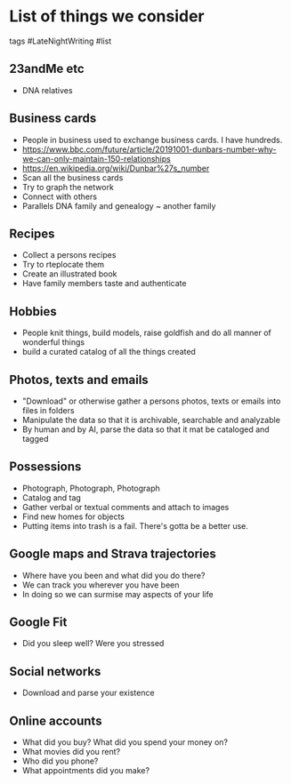 # List of things we consider

tags #LateNightWriting #list

## 23andMe etc

* DNA relatives

## Business cards

* People in business used to exchange business cards. I have hundreds.
* https://www.bbc.com/future/article/20191001-dunbars-number-why-we-can-only-maintain-150-relationships
* https://en.wikipedia.org/wiki/Dunbar%27s_number
* Scan all the business cards
* Try to graph the network
* Connect with others
* Parallels DNA family and genealogy ~ another family

## Recipes

* Collect a persons recipes
* Try to rteplocate them
* Create an illustrated book
* Have family members taste and authenticate


## Hobbies

* People knit things, build models, raise goldfish and do all manner of wonderful things
* build a curated catalog of all the things created


## Photos, texts and emails

* "Download" or otherwise gather a persons photos, texts or emails into files in folders
* Manipulate the data so that it is archivable, searchable and analyzable
* By human and by AI, parse the data so that it mat be cataloged and tagged

## Possessions

* Photograph, Photograph, Photograph
* Catalog and tag
* Gather verbal or textual comments and attach to images
* Find new homes for objects
* Putting items into trash is a fail. There's gotta be a better use.

## Google maps and Strava trajectories

* Where have you been and what did you do there?
* We can track you wherever you have been
* In doing so we can surmise may aspects of your life

## Google Fit

* Did you sleep well? Were you stressed

## Social networks

* Download and parse your existence

## Online accounts

* What did you buy? What did you spend your money on?
* What movies did you rent?
* Who did you phone?
* What appointments did you make?



